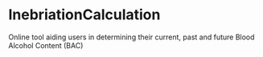 # InebriationCalculation
Online tool aiding users in determining their current, past and future Blood Alcohol Content (BAC)
